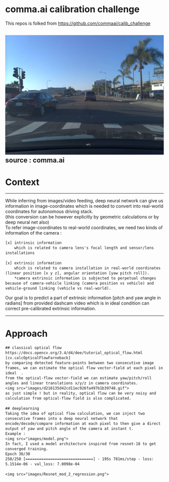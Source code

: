 # comma.ai calibration challenge 
This repos is folked from https://github.com/commaai/calib_challenge  

![picture](images/116619874-e78a8180-a8f5-11eb-93e3-c9c852726db8.png)  
source : comma.ai
------


# Context
------

While inferring from images/video feeding, deep neural network can give us information in image-coordinates which is needed to convert into real-world coordinates for autonomous driving stack.  
(this conversion can be however explicitly by geometric calculations or by deep neural net also)  
To refer image-coordinates to real-world coordinates, we need two kinds of information of the camera :  

	[x] intrinsic information  
		which is related to camera lens's focal length and sensor/lens installations  
		
	[x] extrinsic information
		which is related to camera installation in real-world coordinates (linear position [x y z], angular orientation [yaw pitch roll]).  
		*camera extrinsic information is subjected to perpetual changes because of camera-vehicle linking (camera position vs vehicle) and vehicle-ground linking (vehicle vs real-world).  

Our goal is to predict a part of extrinsic information [pitch and yaw angle in radians] from provided dashcam video which is in ideal condition can correct pre-calibrated extrinsic information.  

-----
# Approach
 
	## classical optical flow
	https://docs.opencv.org/3.4/d4/dee/tutorial_optical_flow.html
	[cv.calcOpticalFlowFarneback]  
	by comparing detected feature-points between two consecutive image frames, we can estimate the optical flow vector-field at each pixel in ideal  .
	from the optical-flow vector-field we can estimate yaw/pitch/roll angles and linear translations x/y/z in camera coordinates.  
	<img src="images/d216135d42cd11ec926fa497b1b39748.gif">  
	as just simple ! but in reality, optical flow can be very noisy and calculation from optical-flow field is also complicated.  
	
	## deeplearning
	Taking the idea of optical flow calculation, we can inject two consecutive frames into a deep neural network that encode/decode/compare information at each pixel to then give a direct output of yaw and pitch angle of the camera at instant t.  
	Example :  
	<img src="images/model.png">  
	In fact, I used a model architecture inspired from resnet-18 to get converged training.  
	Epoch 30/30
	250/250 [==============================] - 195s 781ms/step - loss: 5.1514e-06 - val_loss: 7.0098e-04
	
	<img src="images/Resnet_mod_2_regression.png">  
	

